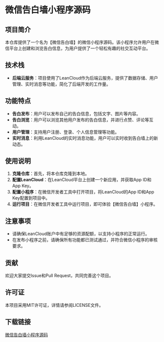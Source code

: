 # 微信告白墙小程序源码

## 项目简介

本仓库提供了一个名为【微信告白墙】的微信小程序源码。该小程序允许用户在微信平台上创建和浏览告白信息，为用户提供了一个轻松有趣的社交互动平台。

## 技术栈

- **后端云服务**：项目使用了LeanCloud作为后端云服务，提供了数据存储、用户管理、实时消息等功能，简化了后端开发的工作量。

## 功能特点

- **告白发布**：用户可以发布自己的告白信息，包括文字、图片等内容。
- **告白浏览**：用户可以浏览其他用户发布的告白信息，并进行点赞、评论等互动。
- **用户管理**：支持用户注册、登录、个人信息管理等功能。
- **实时消息**：利用LeanCloud的实时消息功能，用户可以实时收到告白墙上的新动态。

## 使用说明

1. **克隆仓库**：首先，将本仓库克隆到本地。
2. **配置LeanCloud**：在LeanCloud平台上创建一个新应用，并获取App ID和App Key。
3. **配置小程序**：在微信开发者工具中打开项目，将LeanCloud的App ID和App Key配置到项目中。
4. **运行项目**：在微信开发者工具中运行项目，即可体验【微信告白墙】小程序。

## 注意事项

- 请确保LeanCloud账户中有足够的资源配额，以支持小程序的正常运行。
- 在发布小程序之前，请确保所有功能都已测试通过，并符合微信小程序的审核要求。

## 贡献

欢迎大家提交Issue和Pull Request，共同完善这个项目。

## 许可证

本项目采用MIT许可证，详情请参阅LICENSE文件。

## 下载链接

[微信告白墙小程序源码](https://pan.quark.cn/s/af7ab0c108f1)